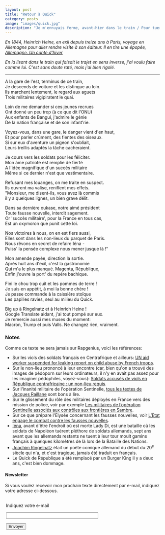 ```yaml
---
layout: post
title: "Retour à Quick"
category: posts
image: "images/quick.jpg"
description: "Je m'ennuyais ferme, avant-hier dans le train / Pour tuer le temps j'ai fait des alexandrins."
---
```


_En 1844, Heinrich Heine, en exil depuis treize ans à Paris, voyage en Allemagne pour aller rendre visite à son éditeur. Il en tire une épopée, [Allemagne. Un conte d'hiver](https://archive.is/20180129/https://www.oeuvresouvertes.net/IMG/pdf/HEINE_allemagne.pdf)_

_En la lisant dans le train qui faisait le trajet en sens inverse, j'ai voulu faire comme lui. C'est sans doute raté, mais j'ai bien rigolé._

***

A la gare de l'est, terminus de ce train,<br/>
Je descends de voiture et les distingue au loin.<br/>
Ils marchent lentement, le regard aux aguets<br/>
Trois militaires vigipiratent le quai.<br/>

Loin de me demander si ces jeunes recrues<br/>
Ont donné un peu trop (à ce que dit l'ONU)<br/>
Aux enfants de Bangui, j'admire le génie<br/>
De la nation française et de son infant'rie.<br/>

Voyez-vous, dans une gare, le danger vient d'en haut,<br/>
Et pour parler crûment, des fientes des oiseaux.<br/>
Si sur eux d'aventure un pigeon s'oubliait,<br/>
Leurs treillis adaptés la tâche cacheraient.<br/>

Je cours vers les soldats pour les féliciter.<br/>
Mon âme patriote est remplie de fierté<br/>
A l'idée magnifique d'un succès militaire<br/>
Même si ce dernier n'est que vestimentaire.<br/>

Refusant mes louanges, on me traite en suspect.<br/>
Ils ouvrent ma valise, reniflent mes effets.<br/>
"Monsieur, me disent-ils, vous avez là commis<br/>
il y a quelques lignes, un bien grave délit.<br/>

Dans sa dernière oukase, notre aimé président<br/>
Toute fausse nouvelle, interdit sagement.<br/>
Or 'succès militaire', pour la France en tous cas,<br/>
Est un oxymoron que punit cette loi.<br/>

Nos victoires à nous, on en est fiers aussi,<br/>
Elles sont dans les non-lieux du parquet de Paris.<br/>
Nous rêvons en secret de refaire Iéna -<br/>
Puiss' la pensée complexe nous mener jusque là !"<br/>

Mon amende payée, direction la sortie.<br/>
Après huit ans d'exil, c'est la gastronomie<br/>
Qui m'a le plus manqué. Magenta, République,<br/>
Enfin j'ouvre la port' du repère bachique.<br/>

Fini le chou trop cuit et les pommes de terre !<br/>
Je suis en appétit, à moi la bonne chère !<br/>
Je passe commande à la caissière stoïque<br/>
Les papilles ravies, seul au milieu du Quick.<br/>

Big up à Ringelnatz et à Heinrich Heine !<br/>
Google Translate aidant, j'ai tout pompé sur eux.<br/>
Je remercie aussi mes muses du moment:<br/>
Macron, Trump et puis Valls. Ne changez rien, vraiment.<br/>

### Notes

Comme ce texte ne sera jamais sur Rapgenius, voici les références:

- Sur les viols des soldats français en Centrafrique et ailleurs: [UN aid worker suspended for leaking report on child abuse by French troops](https://www.theguardian.com/world/2015/apr/29/un-aid-worker-suspended-leaking-report-child-abuse-french-troops-car).
- Sur le non-lieu prononcé à leur encontre (car, bien qu'on a trouvé des images de pédoporn sur leurs ordinateurs, il n'y en avait pas assez pour les imaginer pédophiles, voyez-vous): [Soldats accusés de viols en République centrafricaine : un non-lieu requis](http://abonnes.lemonde.fr/afrique/article/2017/03/22/soldats-accuses-de-viols-en-republique-centrafricaine-un-non-lieu-requis_5098674_3212.html).
- Sur l'inanité militaire de l'opération Sentinelle, [tous les textes de Jacques Raillane](http://aboudjaffar.blog.lemonde.fr/?s=vigipirate) sont bons à lire.
- Sur le glissement du rôle des militaires déployés en France vers des mission de police, voir par exemple [Les militaires de l’opération Sentinelle associés aux contrôles aux frontières en Sambre](http://www.lavoixdunord.fr/26125/article/2016-07-22/les-militaires-de-l-operation-sentinelle-associes-aux-controles-aux-frontieres?bot=1).
- Sur ce que prépare l'Elysée concernant les fausses nouvelles, voir [L’Etat engage le combat contre les fausses nouvelles](https://www.la-croix.com/France/Politique/LEtat-engage-combat-contre-fausses-nouvelles-2018-01-04-1200903619).
- [Iéna](https://fr.wikipedia.org/wiki/Bataille_d'I%C3%A9na), avant d'être l'endroit où est morte Lady Di, est une bataille où les soldats de Napoléon tuèrent pléthore de soldats allemands, sept ans avant que les allemands restants ne tuent à leur tour moult gamins français à quelques kilomètres de là lors de la Bataille des Nations.
- [Joachim Ringelnatz](https://fr.wikipedia.org/wiki/Joachim_Ringelnatz) était un poète comique allemand du début du 20<sup>e</sup>  siècle qui n'a, et c'est tragique, jamais été traduit en français.
- Le Quick de République a été remplacé par un Burger King il y a deux ans, c'est bien dommage.


<h4>Newsletter</h4>
<p>Si vous voulez recevoir mon prochain texte directement par e-mail, indiquez votre adresse ci-dessous.</p>
<form style="padding:3px;" action="https://tinyletter.com/nkb" method="post" target="popupwindow" onsubmit="window.open('https://tinyletter.com/nkb', 'popupwindow', 'scrollbars=yes,width=800,height=600');return true"><p><label for="tlemail">Indiquez votre e-mail</label></p><p><input type="text" style="width:300px" name="email" id="tlemail" /></p><input type="hidden" value="1" name="embed"/><input type="submit" value="Envoyer" /></form>

